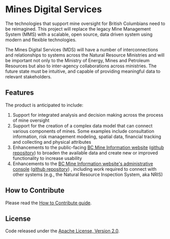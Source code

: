 # Mines Digital Services
The technologies that support mine oversight for British Columbians need to be reimagined. This project will replace the legacy Mine Management System (MMS) with a scalable, open source, data driven system using modern and flexible technologies.

The Mines Digital Services (MDS) will have a number of interconnections and relationships to systems across the Natural Resource Ministries and will be important not only to the Ministry of Energy, Mines and Petroleum Resources but also to inter-agency collaborations across ministries. The future state must be intuitive, and capable of providing meaningful data to relevant stakeholders.

## Features
The product is anticipated to include:

1.	Support for integrated analysis and decision making across the process of mine oversight
2.	Support for the creation of a complex data model that can connect various components of mines. Some examples include consultation information, risk management modeling, spatial data, financial tracking and collecting and physical attributes
3.	Enhancements to the public-facing [BC Mine Information website](http://mines.nrs.gov.bc.ca/) ([github repository](https://github.com/bcgov/mem-mmti-public)) to broaden the available data and create new or improved functionality to increase usability
4.	Enhancements to the [BC Mine Information website's administrative console](https://mines.empr.gov.bc.ca/) ([github repository](https://github.com/bcgov/mem-admin)) , including work required to connect with other systems (e.g., the Natural Resource Inspection System, aka NRIS)

## How to Contribute
Please read the [How to Contribute guide](CONTRIBUTING.md).

## License
Code released under the [Apache License, Version 2.0](LICENSE.md).
